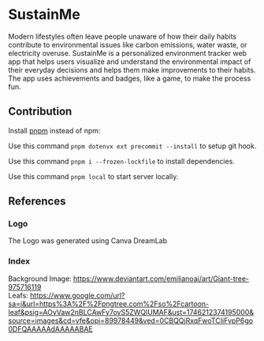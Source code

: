 # SustainMe

Modern lifestyles often leave people unaware of how their daily habits contribute to environmental issues like carbon emissions, water waste, or electricity overuse. SustainMe is a personalized environment tracker web app that helps users visualize and understand the environmental impact of their everyday decisions and helps them make improvements to their habits. The app uses achievements and badges, like a game, to make the process fun.

## Contribution

Install [pnpm](https://pnpm.io/) instead of npm:

Use this command `pnpm dotenvx ext precommit --install` to setup git hook.

Use this command `pnpm i --frozen-lockfile` to install dependencies.

Use this command `pnpm local` to start server locally.

## References

### Logo
The Logo was generated using Canva DreamLab
### Index
Background Image: https://www.deviantart.com/emilianoai/art/Giant-tree-975716119  
Leafs: https://www.google.com/url?sa=i&url=https%3A%2F%2Fpngtree.com%2Fso%2Fcartoon-leaf&psig=AOvVaw2nBLCAwFy7oyS5ZWQlUMAF&ust=1746212374195000&source=images&cd=vfe&opi=89978449&ved=0CBQQjRxqFwoTCIiFvpP6go0DFQAAAAAdAAAAABAE
